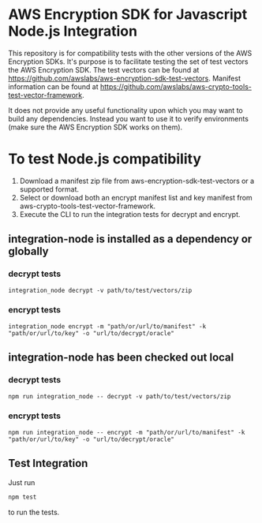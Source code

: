 # AWS Encryption SDK for Javascript Node.js Integration

This repository is for compatibility tests with the other versions of the AWS Encryption SDKs.
It's purpose is to facilitate testing the set of test vectors the AWS Encryption SDK.
The test vectors can be found at https://github.com/awslabs/aws-encryption-sdk-test-vectors.
Manifest information can be found at https://github.com/awslabs/aws-crypto-tools-test-vector-framework.

It does not provide any useful functionality upon which you may want to build any dependencies.
Instead you want to use it to verify environments (make sure the AWS Encryption SDK works on them).

# To test Node.js compatibility

1. Download a manifest zip file from aws-encryption-sdk-test-vectors or a supported format.
1. Select or download both an encrypt manifest list and key manifest from aws-crypto-tools-test-vector-framework.
1. Execute the CLI to run the integration tests for decrypt and encrypt.

## integration-node is installed as a dependency or globally

### decrypt tests
`integration_node decrypt -v path/to/test/vectors/zip`

### encrypt tests
`integration_node encrypt -m "path/or/url/to/manifest" -k "path/or/url/to/key" -o "url/to/decrypt/oracle"`

## integration-node has been checked out local

### decrypt tests
`npm run integration_node -- decrypt -v path/to/test/vectors/zip`

### encrypt tests
`npm run integration_node -- encrypt -m "path/or/url/to/manifest" -k "path/or/url/to/key" -o "url/to/decrypt/oracle"`

## Test Integration
Just run

```sh
npm test
```

to run the tests.
